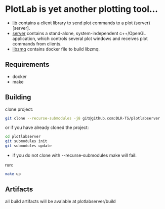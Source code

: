 <!--
********************************************************************************
* Copyright (C) 2017-2020 German Aerospace Center (DLR). 
* Eclipse ADORe, Automated Driving Open Research https://eclipse.org/adore
*
* This program and the accompanying materials are made available under the 
* terms of the Eclipse Public License 2.0 which is available at
* http://www.eclipse.org/legal/epl-2.0.
*
* SPDX-License-Identifier: EPL-2.0 
********************************************************************************
-->
# PlotLab is yet another plotting tool...
* [lib](lib) contains a client library to send plot commands to a plot (server)[server].
* [server](server) contains a stand-alone, system-independent c++/OpenGL application, which controls several plot windows and receives plot commands from clients.
* [libzmq](libzmq) contains docker file to build libzmq.

## Requirements
* docker
* make

## Building

clone project:
```sh
git clone --recurse-submodules -j8 git@github.com:DLR-TS/plotlabserver.git
```
or if you have already cloned the project:
```sh
cd plotlabserver
git submodules init
git submodules update
```

* if you do not clone with --recurse-submodules make will fail.

run: 
```sh
make up
```

## Artifacts

all build artifacts will be avalable at plotlabserver/build
